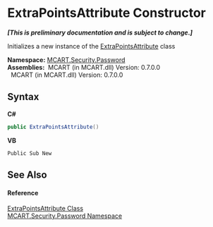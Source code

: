 # ExtraPointsAttribute Constructor 
 _**\[This is preliminary documentation and is subject to change.\]**_

Initializes a new instance of the <a href="c474842c-14a3-847b-43d4-77ad2e867dfd">ExtraPointsAttribute</a> class

**Namespace:**&nbsp;<a href="dbbe708a-6e0a-d3f8-20a0-94d530d6d526">MCART.Security.Password</a><br />**Assemblies:**&nbsp;&nbsp;MCART (in MCART.dll) Version: 0.7.0.0<br />&nbsp;&nbsp;MCART (in MCART.dll) Version: 0.7.0.0<br />

## Syntax

**C#**<br />
``` C#
public ExtraPointsAttribute()
```

**VB**<br />
``` VB
Public Sub New
```


## See Also


#### Reference
<a href="c474842c-14a3-847b-43d4-77ad2e867dfd">ExtraPointsAttribute Class</a><br /><a href="dbbe708a-6e0a-d3f8-20a0-94d530d6d526">MCART.Security.Password Namespace</a><br />